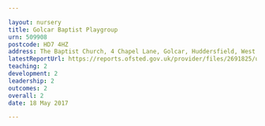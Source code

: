 ```yaml
---

layout: nursery
title: Golcar Baptist Playgroup
urn: 509908
postcode: HD7 4HZ
address: The Baptist Church, 4 Chapel Lane, Golcar, Huddersfield, West Yorkshire, HD7 4HZ
latestReportUrl: https://reports.ofsted.gov.uk/provider/files/2691825/urn/509908.pdf
teaching: 2
development: 2
leadership: 2
outcomes: 2
overall: 2
date: 18 May 2017

---
```

